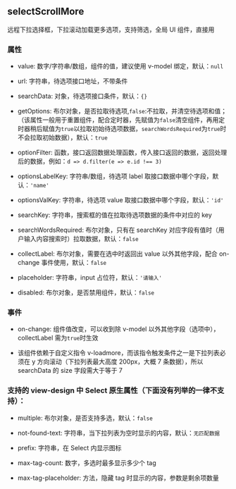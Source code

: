 ## selectScrollMore

远程下拉选择框，下拉滚动加载更多选项，支持筛选，全局 UI 组件，直接用

### 属性

- value: 数字/字符串/数组，组件的值，建议使用 v-model 绑定，默认：`null`

- url: 字符串，待选项接口地址，不带条件

- searchData: 对象，待选项接口条件，默认：`{}`

- getOptions: 布尔对象，是否拉取待选项,`false`:不拉取，并清空待选项和值；（该属性一般用于重置组件，配合定时器，先赋值为`false`清空组件，再用定时器稍后赋值为`true`以拉取初始待选项数据，`searchWordsRequired`为`true`时不会拉取初始数据），默认：`true`

- optionFilter: 函数，接口返回数据处理函数，传入接口返回的数据，返回处理后的数据，例如：`d => d.filter(e => e.id !== 3)`

- optionsLabelKey: 字符串/数组，待选项 label 取接口数据中哪个字段，默认：`'name'`

- optionsValKey: 字符串，待选项 value 取接口数据中哪个字段，默认：`'id'`

- searchKey: 字符串，搜索框的值在拉取待选项数据的条件中对应的 key

- searchWordsRequired: 布尔对象，只有在 searchKey 对应字段有值时（用户输入内容搜索时）拉取数据，默认：`false`

- collectLabel: 布尔对象，需要在选中时返回出 value 以外其他字段，配合 on-change 事件使用，默认：`false`

- placeholder: 字符串，input 占位符，默认：`'请输入'`

- disabled: 布尔对象，是否禁用组件，默认：`false`

### 事件

- on-change: 组件值改变，可以收到除 v-model 以外其他字段（选项中），collectLabel 需为`true`时生效

- 该组件依赖于自定义指令 v-loadmore，而该指令触发条件之一是下拉列表必须在 y 方向滚动（下拉列表最大高度 200px，大概 7 条数据），所以 searchData 的 size 字段需大于等于 7

### 支持的 view-design 中 Select 原生属性（下面没有列举的一律不支持）：

- multiple: 布尔对象，是否支持多选，默认：`false`

- not-found-text: 字符串，当下拉列表为空时显示的内容，默认：`无匹配数据`

- prefix: 字符串，在 Select 内显示图标

- max-tag-count: 数字，多选时最多显示多少个 tag

- max-tag-placeholder: 方法，隐藏 tag 时显示的内容，参数是剩余项数量
